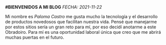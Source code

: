 
**#BIENVENIDOS A MI BLOG**
_FECHA: 2021-11-22_

Mi nombre es _Paloma Castro_ me gusta mucho la tecnología y el desarrollo de productos novedosos que facilitan nuestra vida. Pensé que manejarme por estos sitios sería un gran reto para mí, por eso decidí anotarme a este Obradoiro. Para mí es una oportunidad laboral única que creo que me abrirá muchas puertas en el futuro. 
